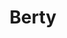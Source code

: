 ---
blog: https://medium.com/berty-tech
git: https://github.com/berty
linkedin: https://linkedin.com/company/berty
logohandle: bertytech
sort: berty
title: Berty
twitter: https://x.com/berty
website: https://berty.tech/
---
